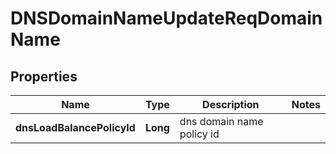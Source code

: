 # DNSDomainNameUpdateReqDomainName

## Properties
Name | Type | Description | Notes
------------ | ------------- | ------------- | -------------
**dnsLoadBalancePolicyId** | **Long** | dns domain name policy id | 
